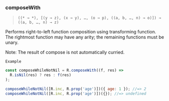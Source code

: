 ### composeWith

> `((* → *), [(y → z), (x → y), …, (o → p), ((a, b, …, n) → o)]) → ((a, b, …, n) → z)`

Performs right-to-left function composition using transforming function. The rightmost function may have any arity; the remaining functions must be unary.

Note: The result of compose is not automatically curried.

`Example`

```js
const composeWhileNotNil = R.composeWith((f, res) =>
  R.isNil(res) ? res : f(res)
);

composeWhileNotNil([R.inc, R.prop('age')])({ age: 1 }); //=> 2
composeWhileNotNil([R.inc, R.prop('age')])({}); //=> undefined
```

